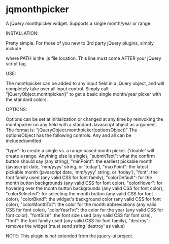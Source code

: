 jqmonthpicker
=============

A jQuery monthpicker widget. Supports a single month/year or range.

INSTALLATION:

Pretty simple. For those of you new to 3rd party jQuery plugins, simply include
<script type="text/javascript" src="PATH"></script>
where PATH is the .js file location. This line must come AFTER your jQuery script tag.


USE:

The monthpicker can be added to any input field in a jQuery object, and will completely take over all input control.
Simply call:
"jQueryObject.monthpicker()"
to get a basic single month/year picker with the standard colors.



OPTIONS:

Options can be set at initialization or changed at any time by reinvoking the monthpicker on any field
with a standard Javascript object as argument. The format is:
"jQueryObject.monthpicker(optionsObject)"
The optionsObject has the following controls. Any and all can be included/omitted:


  "type": to create a single vs. a range based month picker. ('double' will create a range. Anything else is single),
  "submitText": what the confirm button should say (any string),
  "minPoint": the earliest pickable month (javascript date, 'mm/yyyy' string, or 'today'),
  "maxPoint": the latest pickable month (javascript date, 'mm/yyyy' string, or 'today'),
  "font": the font family used (any valid CSS for font family),
  "colorDefault": for the month button backgrounds (any valid CSS for font color),
  "colorHover": for hovering over the month button backgrounds (any valid CSS for font color),
  "colorSelected": for selecting the month button (any valid CSS for font color),
  "colorBknd": the widget's background color (any valid CSS for font color),
  "colorMonthTxt": the color for the month abbreviations (any valid CSS for font color),
  "colorYearTxt": the color for the year (any valid CSS for font color),
  "fontSize": the font size used (any valid CSS for font size),
  "font": the font family used (any valid CSS for font family),
  "destroy": removes the widget (must send string 'destroy' as value)



NOTE: This plugin is _not_ extended from the jquery-ui project. 